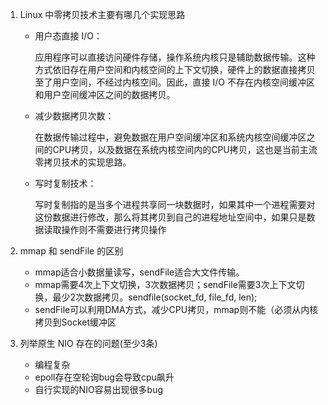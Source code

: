 1. Linux 中零拷贝技术主要有哪几个实现思路

   + 用户态直接 I/O：

     应用程序可以直接访问硬件存储，操作系统内核只是辅助数据传输。这种方式依旧存在用户空间和内核空间的上下文切换，硬件上的数据直接拷⻉至了用户空间，不经过内核空间。因此，直接 I/O 不存在内核空间缓冲区和用户空间缓冲区之间的数据拷⻉。

   + 减少数据拷⻉次数：

     在数据传输过程中，避免数据在用户空间缓冲区和系统内核空间缓冲区之间的CPU拷⻉，以及数据在系统内核空间内的CPU拷⻉，这也是当前主流零拷⻉技术的实现思路。

   + 写时复制技术：

     写时复制指的是当多个进程共享同一块数据时，如果其中一个进程需要对这份数据进行修改，那么将其拷⻉到自己的进程地址空间中，如果只是数据读取操作则不需要进行拷⻉操作

2. mmap 和 sendFile 的区别

   + mmap适合小数据量读写，sendFile适合大文件传输。
   + mmap需要4次上下文切换，3次数据拷⻉；sendFile需要3次上下文切换，最少2次数据拷⻉。sendfile(socket_fd, file_fd, len);
   + sendFile可以利用DMA方式，减少CPU拷⻉，mmap则不能（必须从内核拷⻉到Socket缓冲区

3. 列举原生 NIO 存在的问题(至少3条)

   + 编程复杂
   + epoll存在空轮询bug会导致cpu飙升
   + 自行实现的NIO容易出现很多bug

